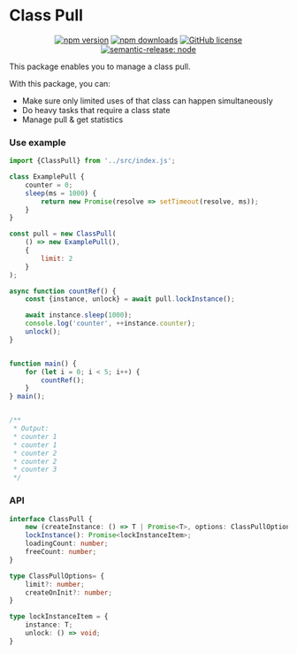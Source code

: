 # Class Pull

<div align="center">

[![npm version](https://badge.fury.io/js/class-pull.svg)](https://badge.fury.io/js/catai)
[![npm downloads](https://img.shields.io/npm/dt/class-pull.svg)](https://www.npmjs.com/package/catai)
[![GitHub license](https://img.shields.io/github/license/ido-pluto/class-pull)](./LICENSE)
[![semantic-release: node](https://img.shields.io/badge/semantic--release-node-5dae47?logo=semantic-release)](https://github.com/semantic-release/semantic-release)

</div>

This package enables you to manage a class pull.

With this package, you can:
- Make sure only limited uses of that class can happen simultaneously
- Do heavy tasks that require a class state
- Manage pull & get statistics

### Use example

```javascript
import {ClassPull} from '../src/index.js';

class ExamplePull {
    counter = 0;
    sleep(ms = 1000) {
        return new Promise(resolve => setTimeout(resolve, ms));
    }
}

const pull = new ClassPull(
    () => new ExamplePull(),
    {
        limit: 2
    }
);

async function countRef() {
    const {instance, unlock} = await pull.lockInstance();

    await instance.sleep(1000);
    console.log('counter', ++instance.counter);
    unlock();
}


function main() {
    for (let i = 0; i < 5; i++) {
        countRef();
    }
} main();


/**
 * Output:
 * counter 1
 * counter 1
 * counter 2
 * counter 2
 * counter 3
 */
```

### API
```typescript
interface ClassPull {
    new (createInstance: () => T | Promise<T>, options: ClassPullOptions);
    lockInstance(): Promise<lockInstanceItem>;
    loadingCount: number;
    freeCount: number;
}

type ClassPullOptions= {
    limit?: number;
    createOnInit?: number;
}

type lockInstanceItem = {
    instance: T;
    unlock: () => void;
}
```
